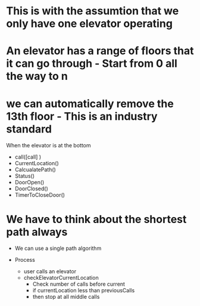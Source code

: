 # This is with the assumtion that we only have one elevator operating

# An elevator has a range of floors that it can go through - Start from 0 all the way to n

# we can automatically remove the 13th floor - This is an industry standard


When the elevator is at the bottom 
- call([call] )
- CurrentLocation()
- CalcualatePath()
- Status()
- DoorOpen()
- DoorClosed()
- TimerToCloseDoor()

# We have to think about the shortest path always
- We can use a single path algorithm


- Process 
  - user calls an elevator
  - checkElevatorCurrentLocation
    - Check number of calls before current
    - if currentLocation less than previousCalls
    - then stop at all middle calls